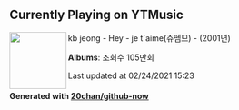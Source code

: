 ## Currently Playing on YTMusic

[<img align="left" width="100" src="https://i.ytimg.com/vi/Qqg1BciIo-Y/sddefault.jpg?sqp=-oaymwEWCJADEOEBIAQqCghqEJQEGHgg6AJIWg&rs">](https://music.youtube.com/watch?v=Qqg1BciIo-Y)

kb jeong - Hey - je t`aime(쥬뗌므) - (2001년)

**Albums**: 조회수 105만회

Last updated at 02/24/2021 15:23

#### Generated with [20chan/github-now](https://github.com/20chan/github-now)


<!--
**20chan/20chan** is a ✨ _special_ ✨ repository because its `README.md` (this file) appears on your GitHub profile.

Here are some ideas to get you started:

- 🔭 I’m currently working on ...
- 🌱 I’m currently learning ...
- 👯 I’m looking to collaborate on ...
- 🤔 I’m looking for help with ...
- 💬 Ask me about ...
- 📫 How to reach me: ...
- 😄 Pronouns: ...
- ⚡ Fun fact: ...
-->

